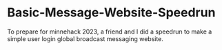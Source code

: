 # Basic-Message-Website-Speedrun
 To prepare for minnehack 2023, a friend and I did a speedrun to make a simple user login global broadcast messaging website.
